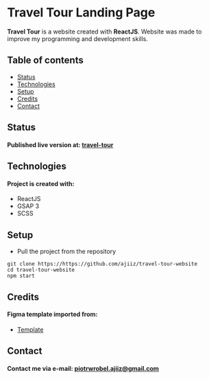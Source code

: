 # Travel Tour Landing Page

**Travel Tour** is a website created with **ReactJS**.
Website was made to improve my programming and development skills.
## Table of contents
* [Status](#status)
* [Technologies](#technologies)
* [Setup](#setup)
* [Credits](#credits)
* [Contact](#contact)

## Status
#### Published live version at: [travel-tour](https://travel-tour-website.netlify.app/)

## Technologies
#### Project is created with:
* ReactJS
* GSAP 3
* SCSS

## Setup
* Pull the project from the repository
```
git clone https://https://github.com/ajiiz/travel-tour-website
cd travel-tour-website
npm start
```

## Credits
#### Figma template imported from:
* [Template](https://pivle.com/tour-and-travel-website-template-figma/)

## Contact
#### Contact me via e-mail: piotrwrobel.ajiiz@gmail.com